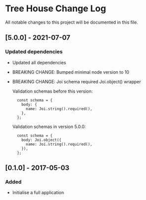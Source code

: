 # Tree House Change Log
All notable changes to this project will be documented in this file. 

## [5.0.0] - 2021-07-07
### Updated dependencies
- Updated all dependencies 
- BREAKING CHANGE: Bumped minimal node version to 10
- BREAKING CHANGE: Joi schema required Joi.object() wrapper
  
  Validation schemas before this version:
  ```
    const schema = {
      body: {
        name: Joi.string().required(),
      },
    };
  ```
  
  Validation schemas in version 5.0.0:
  ```
    const schema = {
      body: Joi.object({
        name: Joi.string().required(),
      }),
    };
  ```

## [0.1.0] - 2017-05-03
### Added
- Initialise a full application
